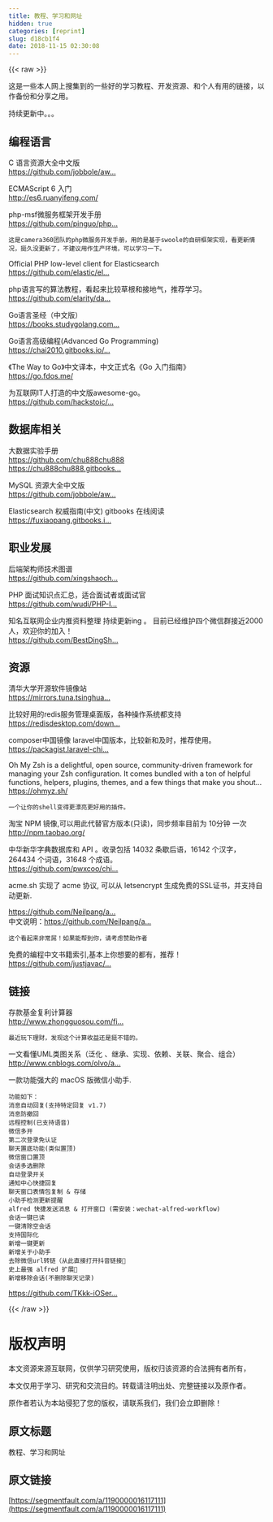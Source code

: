 ```yaml
---
title: 教程、学习和网址
hidden: true
categories: [reprint]
slug: d18cb1f4
date: 2018-11-15 02:30:08
---
```


{{< raw >}}
<p>&#x8FD9;&#x662F;&#x4E00;&#x4E9B;&#x672C;&#x4EBA;&#x7F51;&#x4E0A;&#x641C;&#x96C6;&#x5230;&#x7684;&#x4E00;&#x4E9B;&#x597D;&#x7684;&#x5B66;&#x4E60;&#x6559;&#x7A0B;&#x3001;&#x5F00;&#x53D1;&#x8D44;&#x6E90;&#x3001;&#x548C;&#x4E2A;&#x4EBA;&#x6709;&#x7528;&#x7684;&#x94FE;&#x63A5;&#xFF0C;&#x4EE5;&#x4F5C;&#x5907;&#x4EFD;&#x548C;&#x5206;&#x4EAB;&#x4E4B;&#x7528;&#x3002;</p><p>&#x6301;&#x7EED;&#x66F4;&#x65B0;&#x4E2D;&#x3002;&#x3002;&#x3002;</p><h2><strong>&#x7F16;&#x7A0B;&#x8BED;&#x8A00;</strong></h2><p>C &#x8BED;&#x8A00;&#x8D44;&#x6E90;&#x5927;&#x5168;&#x4E2D;&#x6587;&#x7248;<br><a href="https://github.com/jobbole/awesome-c-cn" rel="nofollow noreferrer"></a><a href="https://github.com/jobbole/awesome-c-cn" rel="nofollow noreferrer">https://github.com/jobbole/aw...</a></p><p>ECMAScript 6 &#x5165;&#x95E8;<br><a href="http://es6.ruanyifeng.com/" rel="nofollow noreferrer"></a><a href="http://es6.ruanyifeng.com/" rel="nofollow noreferrer">http://es6.ruanyifeng.com/</a></p><p>php-msf&#x5FAE;&#x670D;&#x52A1;&#x6846;&#x67B6;&#x5F00;&#x53D1;&#x624B;&#x518C;<br><a href="https://github.com/pinguo/php-msf-docs" rel="nofollow noreferrer"></a><a href="https://github.com/pinguo/php-msf-docs" rel="nofollow noreferrer">https://github.com/pinguo/php...</a></p><p><code>&#x8FD9;&#x662F;camera360&#x56E2;&#x961F;&#x7684;php&#x5FAE;&#x670D;&#x52A1;&#x5F00;&#x53D1;&#x624B;&#x518C;&#xFF0C;&#x7528;&#x7684;&#x662F;&#x57FA;&#x4E8E;swoole&#x7684;&#x81EA;&#x7814;&#x6846;&#x67B6;&#x5B9E;&#x73B0;&#xFF0C;&#x770B;&#x66F4;&#x65B0;&#x60C5;&#x51B5;&#xFF0C;&#x633A;&#x4E45;&#x6CA1;&#x66F4;&#x65B0;&#x4E86;&#xFF0C;&#x4E0D;&#x5EFA;&#x8BAE;&#x7528;&#x4F5C;&#x751F;&#x4EA7;&#x73AF;&#x5883;&#xFF0C;&#x53EF;&#x4EE5;&#x5B66;&#x4E60;&#x4E00;&#x4E0B;&#x3002;</code></p><p>Official PHP low-level client for Elasticsearch<br><a href="https://github.com/elastic/elasticsearch-php" rel="nofollow noreferrer"></a><a href="https://github.com/elastic/elasticsearch-php" rel="nofollow noreferrer">https://github.com/elastic/el...</a></p><p>php&#x8BED;&#x8A00;&#x5199;&#x7684;&#x7B97;&#x6CD5;&#x6559;&#x7A0B;&#xFF0C;&#x770B;&#x8D77;&#x6765;&#x6BD4;&#x8F83;&#x8349;&#x6839;&#x548C;&#x63A5;&#x5730;&#x6C14;&#xFF0C;&#x63A8;&#x8350;&#x5B66;&#x4E60;&#x3002;<br><a href="https://github.com/elarity/data-structure-php" rel="nofollow noreferrer"></a><a href="https://github.com/elarity/data-structure-php" rel="nofollow noreferrer">https://github.com/elarity/da...</a></p><p>Go&#x8BED;&#x8A00;&#x5723;&#x7ECF;&#xFF08;&#x4E2D;&#x6587;&#x7248;&#xFF09;<br><a href="https://books.studygolang.com/gopl-zh/" rel="nofollow noreferrer"></a><a href="https://books.studygolang.com/gopl-zh/" rel="nofollow noreferrer">https://books.studygolang.com...</a></p><p>Go&#x8BED;&#x8A00;&#x9AD8;&#x7EA7;&#x7F16;&#x7A0B;(Advanced Go Programming)<br><a href="https://chai2010.gitbooks.io/advanced-go-programming-book/content/" rel="nofollow noreferrer"></a><a href="https://chai2010.gitbooks.io/advanced-go-programming-book/content/" rel="nofollow noreferrer">https://chai2010.gitbooks.io/...</a></p><p>&#x300A;The Way to Go&#x300B;&#x4E2D;&#x6587;&#x8BD1;&#x672C;&#xFF0C;&#x4E2D;&#x6587;&#x6B63;&#x5F0F;&#x540D;&#x300A;Go &#x5165;&#x95E8;&#x6307;&#x5357;&#x300B;<br><a href="https://go.fdos.me/" rel="nofollow noreferrer"></a><a href="https://go.fdos.me/" rel="nofollow noreferrer">https://go.fdos.me/</a></p><p>&#x4E3A;&#x4E92;&#x8054;&#x7F51;IT&#x4EBA;&#x6253;&#x9020;&#x7684;&#x4E2D;&#x6587;&#x7248;awesome-go&#x3002;<br><a href="https://github.com/hackstoic/golang-open-source-projects" rel="nofollow noreferrer"></a><a href="https://github.com/hackstoic/golang-open-source-projects" rel="nofollow noreferrer">https://github.com/hackstoic/...</a></p><h2><strong>&#x6570;&#x636E;&#x5E93;&#x76F8;&#x5173;</strong></h2><p>&#x5927;&#x6570;&#x636E;&#x5B9E;&#x9A8C;&#x624B;&#x518C;<br><a href="https://github.com/chu888chu888" rel="nofollow noreferrer"></a><a href="https://github.com/chu888chu888" rel="nofollow noreferrer">https://github.com/chu888chu888</a><br><a href="https://chu888chu888.gitbooks.io/hadoopstudy/content/" rel="nofollow noreferrer"></a><a href="https://chu888chu888.gitbooks.io/hadoopstudy/content/" rel="nofollow noreferrer">https://chu888chu888.gitbooks...</a></p><p>MySQL &#x8D44;&#x6E90;&#x5927;&#x5168;&#x4E2D;&#x6587;&#x7248;<br><a href="https://github.com/jobbole/awesome-mysql-cn" rel="nofollow noreferrer"></a><a href="https://github.com/jobbole/awesome-mysql-cn" rel="nofollow noreferrer">https://github.com/jobbole/aw...</a></p><p>Elasticsearch &#x6743;&#x5A01;&#x6307;&#x5357;(&#x4E2D;&#x6587;) gitbooks &#x5728;&#x7EBF;&#x9605;&#x8BFB;<br><a href="https://fuxiaopang.gitbooks.io/learnelasticsearch/getting_started/" rel="nofollow noreferrer"></a><a href="https://fuxiaopang.gitbooks.io/learnelasticsearch/getting_started/" rel="nofollow noreferrer">https://fuxiaopang.gitbooks.i...</a></p><h2><strong>&#x804C;&#x4E1A;&#x53D1;&#x5C55;</strong></h2><p>&#x540E;&#x7AEF;&#x67B6;&#x6784;&#x5E08;&#x6280;&#x672F;&#x56FE;&#x8C31;<br><a href="https://github.com/xingshaocheng/architect-awesome" rel="nofollow noreferrer"></a><a href="https://github.com/xingshaocheng/architect-awesome" rel="nofollow noreferrer">https://github.com/xingshaoch...</a></p><p>PHP &#x9762;&#x8BD5;&#x77E5;&#x8BC6;&#x70B9;&#x6C47;&#x603B;&#xFF0C;&#x9002;&#x5408;&#x9762;&#x8BD5;&#x8005;&#x6216;&#x9762;&#x8BD5;&#x5B98;<br><a href="https://github.com/wudi/PHP-Interview-Best-Practices-in-China" rel="nofollow noreferrer">https://github.com/wudi/PHP-I...</a></p><p>&#x77E5;&#x540D;&#x4E92;&#x8054;&#x7F51;&#x4F01;&#x4E1A;&#x5185;&#x63A8;&#x8D44;&#x6599;&#x6574;&#x7406; &#x6301;&#x7EED;&#x66F4;&#x65B0;ing &#x3002; &#x76EE;&#x524D;&#x5DF2;&#x7ECF;&#x7EF4;&#x62A4;&#x56DB;&#x4E2A;&#x5FAE;&#x4FE1;&#x7FA4;&#x63A5;&#x8FD1;2000&#x4EBA;&#xFF0C;&#x6B22;&#x8FCE;&#x4F60;&#x7684;&#x52A0;&#x5165;&#xFF01;<br><a href="https://github.com/BestDingSheng/resources" rel="nofollow noreferrer"></a><a href="https://github.com/BestDingSheng/resources" rel="nofollow noreferrer">https://github.com/BestDingSh...</a></p><h2><strong>&#x8D44;&#x6E90;</strong></h2><p>&#x6E05;&#x534E;&#x5927;&#x5B66;&#x5F00;&#x6E90;&#x8F6F;&#x4EF6;&#x955C;&#x50CF;&#x7AD9;<br><a href="https://mirrors.tuna.tsinghua.edu.cn/" rel="nofollow noreferrer"></a><a href="https://mirrors.tuna.tsinghua.edu.cn/" rel="nofollow noreferrer">https://mirrors.tuna.tsinghua...</a></p><p>&#x6BD4;&#x8F83;&#x597D;&#x7528;&#x7684;redis&#x670D;&#x52A1;&#x7BA1;&#x7406;&#x684C;&#x9762;&#x7248;&#xFF0C;&#x5404;&#x79CD;&#x64CD;&#x4F5C;&#x7CFB;&#x7EDF;&#x90FD;&#x652F;&#x6301;<br><a href="https://redisdesktop.com/download" rel="nofollow noreferrer"></a><a href="https://redisdesktop.com/download" rel="nofollow noreferrer">https://redisdesktop.com/down...</a></p><p>composer&#x4E2D;&#x56FD;&#x955C;&#x50CF; laravel&#x4E2D;&#x56FD;&#x7248;&#x672C;&#xFF0C;&#x6BD4;&#x8F83;&#x65B0;&#x548C;&#x53CA;&#x65F6;&#xFF0C;&#x63A8;&#x8350;&#x4F7F;&#x7528;&#x3002;<br><a href="https://packagist.laravel-china.org/" rel="nofollow noreferrer"></a><a href="https://packagist.laravel-china.org/" rel="nofollow noreferrer">https://packagist.laravel-chi...</a></p><p>Oh My Zsh is a delightful, open source, community-driven framework for managing your Zsh configuration. It comes bundled with a ton of helpful functions, helpers, plugins, themes, and a few things that make you shout...<br><a href="https://ohmyz.sh/" rel="nofollow noreferrer"></a><a href="https://ohmyz.sh/" rel="nofollow noreferrer">https://ohmyz.sh/</a></p><p><code>&#x4E00;&#x4E2A;&#x8BA9;&#x4F60;&#x7684;shell&#x53D8;&#x5F97;&#x66F4;&#x6F02;&#x4EAE;&#x66F4;&#x597D;&#x7528;&#x7684;&#x63D2;&#x4EF6;&#x3002;</code></p><p>&#x6DD8;&#x5B9D; NPM &#x955C;&#x50CF;,&#x53EF;&#x4EE5;&#x7528;&#x6B64;&#x4EE3;&#x66FF;&#x5B98;&#x65B9;&#x7248;&#x672C;(&#x53EA;&#x8BFB;)&#xFF0C;&#x540C;&#x6B65;&#x9891;&#x7387;&#x76EE;&#x524D;&#x4E3A; 10&#x5206;&#x949F; &#x4E00;&#x6B21;<br><a href="http://npm.taobao.org/" rel="nofollow noreferrer"></a><a href="http://npm.taobao.org/" rel="nofollow noreferrer">http://npm.taobao.org/</a></p><p>&#x4E2D;&#x534E;&#x65B0;&#x534E;&#x5B57;&#x5178;&#x6570;&#x636E;&#x5E93;&#x548C; API &#x3002;&#x6536;&#x5F55;&#x5305;&#x62EC; 14032 &#x6761;&#x6B47;&#x540E;&#x8BED;&#xFF0C;16142 &#x4E2A;&#x6C49;&#x5B57;&#xFF0C;264434 &#x4E2A;&#x8BCD;&#x8BED;&#xFF0C;31648 &#x4E2A;&#x6210;&#x8BED;&#x3002;<br><a href="https://github.com/pwxcoo/chinese-xinhua" rel="nofollow noreferrer"></a><a href="https://github.com/pwxcoo/chinese-xinhua" rel="nofollow noreferrer">https://github.com/pwxcoo/chi...</a></p><p>acme.sh &#x5B9E;&#x73B0;&#x4E86; acme &#x534F;&#x8BAE;, &#x53EF;&#x4EE5;&#x4ECE; letsencrypt &#x751F;&#x6210;&#x514D;&#x8D39;&#x7684;SSL&#x8BC1;&#x4E66;&#xFF0C;&#x5E76;&#x652F;&#x6301;&#x81EA;&#x52A8;&#x66F4;&#x65B0;.</p><p><a href="https://github.com/Neilpang/acme.sh" rel="nofollow noreferrer"></a><a href="https://github.com/Neilpang/acme.sh" rel="nofollow noreferrer">https://github.com/Neilpang/a...</a><br>&#x4E2D;&#x6587;&#x8BF4;&#x660E;&#xFF1A;<a href="https://github.com/Neilpang/acme.sh/wiki/%E8%AF%B4%E6%98%8E" rel="nofollow noreferrer"></a><a href="https://github.com/Neilpang/acme.sh/wiki/%E8%AF%B4%E6%98%8E" rel="nofollow noreferrer">https://github.com/Neilpang/a...</a></p><p><code>&#x8FD9;&#x4E2A;&#x770B;&#x8D77;&#x6765;&#x975E;&#x5E38;&#x5C4C;&#xFF01;&#x5982;&#x679C;&#x80FD;&#x5E2E;&#x5230;&#x4F60;&#xFF0C;&#x8BF7;&#x8003;&#x8651;&#x8D5E;&#x52A9;&#x4F5C;&#x8005;</code></p><p>&#x514D;&#x8D39;&#x7684;&#x7F16;&#x7A0B;&#x4E2D;&#x6587;&#x4E66;&#x7C4D;&#x7D22;&#x5F15;,&#x57FA;&#x672C;&#x4E0A;&#x4F60;&#x60F3;&#x8981;&#x7684;&#x90FD;&#x6709;&#xFF0C;&#x63A8;&#x8350;&#xFF01;<br><a href="https://github.com/justjavac/free-programming-books-zh_CN" rel="nofollow noreferrer"></a><a href="https://github.com/justjavac/free-programming-books-zh_CN" rel="nofollow noreferrer">https://github.com/justjavac/...</a></p><h2><strong>&#x94FE;&#x63A5;</strong></h2><p>&#x5B58;&#x6B3E;&#x57FA;&#x91D1;&#x590D;&#x5229;&#x8BA1;&#x7B97;&#x5668;<br><a href="http://www.zhongguosou.com/finance/fuli_jisuan.html" rel="nofollow noreferrer"></a><a href="http://www.zhongguosou.com/finance/fuli_jisuan.html" rel="nofollow noreferrer">http://www.zhongguosou.com/fi...</a></p><p><code>&#x6700;&#x8FD1;&#x73A9;&#x4E0B;&#x7406;&#x8D22;&#xFF0C;&#x53D1;&#x73B0;&#x8FD9;&#x4E2A;&#x8BA1;&#x7B97;&#x6536;&#x76CA;&#x8FD8;&#x662F;&#x633A;&#x4E0D;&#x9519;&#x7684;&#x3002;</code></p><p>&#x4E00;&#x6587;&#x770B;&#x61C2;UML&#x7C7B;&#x56FE;&#x5173;&#x7CFB;&#xFF08;&#x6CDB;&#x5316; &#x3001;&#x7EE7;&#x627F;&#x3001;&#x5B9E;&#x73B0;&#x3001;&#x4F9D;&#x8D56;&#x3001;&#x5173;&#x8054;&#x3001;&#x805A;&#x5408;&#x3001;&#x7EC4;&#x5408;&#xFF09;<br><a href="http://www.cnblogs.com/olvo/archive/2012/05/03/2481014.html" rel="nofollow noreferrer"></a><a href="http://www.cnblogs.com/olvo/archive/2012/05/03/2481014.html" rel="nofollow noreferrer">http://www.cnblogs.com/olvo/a...</a></p><p>&#x4E00;&#x6B3E;&#x529F;&#x80FD;&#x5F3A;&#x5927;&#x7684; macOS &#x7248;&#x5FAE;&#x4FE1;&#x5C0F;&#x52A9;&#x624B;.</p><pre><code>&#x529F;&#x80FD;&#x5982;&#x4E0B;&#xFF1A;
&#x6D88;&#x606F;&#x81EA;&#x52A8;&#x56DE;&#x590D;(&#x652F;&#x6301;&#x7279;&#x5B9A;&#x56DE;&#x590D; v1.7)
&#x6D88;&#x606F;&#x9632;&#x64A4;&#x56DE;
&#x8FDC;&#x7A0B;&#x63A7;&#x5236;(&#x5DF2;&#x652F;&#x6301;&#x8BED;&#x97F3;)
&#x5FAE;&#x4FE1;&#x591A;&#x5F00;
&#x7B2C;&#x4E8C;&#x6B21;&#x767B;&#x5F55;&#x514D;&#x8BA4;&#x8BC1;
&#x804A;&#x5929;&#x7F6E;&#x5E95;&#x529F;&#x80FD;(&#x7C7B;&#x4F3C;&#x7F6E;&#x9876;)
&#x5FAE;&#x4FE1;&#x7A97;&#x53E3;&#x7F6E;&#x9876;
&#x4F1A;&#x8BDD;&#x591A;&#x9009;&#x5220;&#x9664;
&#x81EA;&#x52A8;&#x767B;&#x5F55;&#x5F00;&#x5173;
&#x901A;&#x77E5;&#x4E2D;&#x5FC3;&#x5FEB;&#x6377;&#x56DE;&#x590D;
&#x804A;&#x5929;&#x7A97;&#x53E3;&#x8868;&#x60C5;&#x5305;&#x590D;&#x5236; &amp; &#x5B58;&#x50A8;
&#x5C0F;&#x52A9;&#x624B;&#x68C0;&#x6D4B;&#x66F4;&#x65B0;&#x63D0;&#x9192;
alfred &#x5FEB;&#x6377;&#x53D1;&#x9001;&#x6D88;&#x606F; &amp; &#x6253;&#x5F00;&#x7A97;&#x53E3; (&#x9700;&#x5B89;&#x88C5;&#xFF1A;wechat-alfred-workflow)
&#x4F1A;&#x8BDD;&#x4E00;&#x952E;&#x5DF2;&#x8BFB;
&#x4E00;&#x952E;&#x6E05;&#x9664;&#x7A7A;&#x4F1A;&#x8BDD;
&#x652F;&#x6301;&#x56FD;&#x9645;&#x5316;
&#x65B0;&#x589E;&#x4E00;&#x952E;&#x66F4;&#x65B0;
&#x65B0;&#x589E;&#x5173;&#x4E8E;&#x5C0F;&#x52A9;&#x624B;
&#x53BB;&#x9664;&#x5FAE;&#x4FE1;url&#x8F6C;&#x94FE;&#xFF08;&#x4ECE;&#x6B64;&#x76F4;&#x63A5;&#x6253;&#x5F00;&#x6296;&#x97F3;&#x94FE;&#x63A5;&#x1F31D;
&#x53F2;&#x4E0A;&#x6700;&#x5F3A; alfred &#x6269;&#x5C55;&#x1F31A;
&#x65B0;&#x589E;&#x79FB;&#x9664;&#x4F1A;&#x8BDD;(&#x4E0D;&#x5220;&#x9664;&#x804A;&#x5929;&#x8BB0;&#x5F55;)
</code></pre><p><a href="https://github.com/TKkk-iOSer/WeChatPlugin-MacOS" rel="nofollow noreferrer"></a><a href="https://github.com/TKkk-iOSer/WeChatPlugin-MacOS" rel="nofollow noreferrer">https://github.com/TKkk-iOSer...</a></p>
{{< /raw >}}

# 版权声明
本文资源来源互联网，仅供学习研究使用，版权归该资源的合法拥有者所有，

本文仅用于学习、研究和交流目的。转载请注明出处、完整链接以及原作者。 

原作者若认为本站侵犯了您的版权，请联系我们，我们会立即删除！

## 原文标题
教程、学习和网址

## 原文链接
[https://segmentfault.com/a/1190000016117111](https://segmentfault.com/a/1190000016117111)

